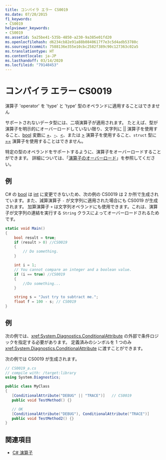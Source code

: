 ```yaml
---
title: コンパイラ エラー CS0019
ms.date: 07/20/2015
f1_keywords:
- CS0019
helpviewer_keywords:
- CS0019
ms.assetid: 5a25be41-535b-4850-a230-9a385e01fd20
ms.openlocfilehash: d6234cb82e91a88b0840617f7e3c5d4adb53780c
ms.sourcegitcommit: 7588136e355e10cbc2582f389c90c127363c02a5
ms.translationtype: HT
ms.contentlocale: ja-JP
ms.lasthandoff: 03/14/2020
ms.locfileid: "79148453"
---
```

# <a name="compiler-error-cs0019"></a>コンパイラ エラー CS0019

演算子 'operator' を 'type' と 'type' 型のオペランドに適用することはできません

 サポートされないデータ型には、二項演算子が適用されます。 たとえば、型が演算子を明示的にオーバーロードしていない限り、文字列に [&#124;&#124;](../operators/boolean-logical-operators.md#conditional-logical-or-operator-) 演算子を使用すること、[bool](../builtin-types/bool.md) 変数に [+](../operators/addition-operator.md)、[-](../operators/subtraction-operator.md)、[\<](../operators/comparison-operators.md#less-than-operator-)、または [>](../operators/comparison-operators.md#greater-than-operator-) 演算子を使用すること、`struct` 型に [==](../operators/equality-operators.md#equality-operator-) 演算子を使用することはできません。

 特定の型のオペランドをサポートするように、演算子をオーバーロードすることができます。 詳細については、「[演算子のオーバーロード](../operators/operator-overloading.md)」を参照してください。

## <a name="example"></a>例

 C# の [bool](../builtin-types/bool.md) は [int](../builtin-types/integral-numeric-types.md) に変更できないため、次の例の CS0019 は 2 か所で生成されています。また、減算演算子 `-` が文字列に適用された場合にも CS0019 が生成されます。 加算演算子 `+` は文字列オペランドにも使用できます。これは、演算子が文字列の連結を実行する `String` クラスによってオーバーロードされるためです。

```csharp
static void Main()
{
    bool result = true;
    if (result > 0) //CS0019
    {
        // Do something.
    }

    int i = 1;
    // You cannot compare an integer and a boolean value.
    if (i == true) //CS0019
    {
        //Do something...
    }

    string s = "Just try to subtract me.";
    float f = 100 - s; // CS0019
}
```

## <a name="example"></a>例

 次の例では、<xref:System.Diagnostics.ConditionalAttribute> の外部で条件ロジックを指定する必要があります。 定義済みのシンボルを 1 つのみ <xref:System.Diagnostics.ConditionalAttribute> に渡すことができます。

 次の例では CS0019 が生成されます。

```csharp
// CS0019_a.cs
// compile with: /target:library
using System.Diagnostics;

public class MyClass
{
   [ConditionalAttribute("DEBUG" || "TRACE")]   // CS0019
   public void TestMethod() {}

   // OK
   [ConditionalAttribute("DEBUG"), ConditionalAttribute("TRACE")]
   public void TestMethod2() {}
}
```

## <a name="see-also"></a>関連項目

- [C# 演算子](../operators/index.md)
